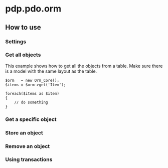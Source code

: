 pdp.pdo.orm
===========

## How to use

### Settings

### Get all objects

This example shows how to get all the objects from a table. Make sure there is a model with the same layout as the table.

	$orm   = new Orm_Core();
	$items = $orm->get('Item');
	
	foreach($items as $item)
	{
		// do something
	}

### Get a specific object

### Store an object

### Remove an object

### Using transactions
